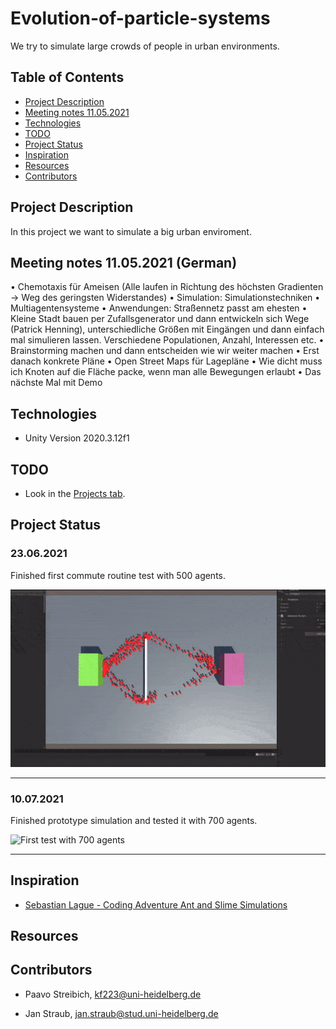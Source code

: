 # Evolution-of-particle-systems

We try to simulate large crowds of people in urban environments.
## Table of Contents

* [Project Description](#project-description)
* [Meeting notes 11.05.2021](#meeting-notes-11.05.2021)
* [Technologies](#technologies)
* [TODO](#TODO)
* [Project Status](#project-status)
* [Inspiration](#inspiration)
* [Resources](#resources)
* [Contributors](#contributors)

## Project Description
In this project we want to simulate a big urban enviroment. 


## Meeting notes 11.05.2021 (German)
• Chemotaxis für Ameisen (Alle laufen in Richtung des höchsten Gradienten -> Weg des geringsten Widerstandes)
• Simulation: Simulationstechniken
• Multiagentensysteme
• Anwendungen: Straßennetz passt am ehesten
• Kleine Stadt bauen per Zufallsgenerator und dann entwickeln sich Wege (Patrick Henning),
unterschiedliche Größen mit Eingängen und dann einfach mal simulieren lassen. Verschiedene
Populationen, Anzahl, Interessen etc.
• Brainstorming machen und dann entscheiden wie wir weiter machen
• Erst danach konkrete Pläne
• Open Street Maps für Lagepläne
• Wie dicht muss ich Knoten auf die Fläche packe, wenn man alle Bewegungen erlaubt
• Das nächste Mal mit Demo

## Technologies 
* Unity Version 2020.3.12f1

## TODO
* Look in the [Projects tab](https://github.com/JanMStraub/Evolution-of-particle-systems/projects/3).

## Project Status

### 23.06.2021
Finished first commute routine test with 500 agents.

![First commute test with 500 agents](git_res/commute_test.gif)
- - - - -

### 10.07.2021
Finished prototype simulation and tested it with 700 agents.

![First test with 700 agents](git_res/prototype_test.gif)
- - - - -


## Inspiration

* [Sebastian Lague - Coding Adventure Ant and Slime Simulations](https://www.youtube.com/watch?v=X-iSQQgOd1A&t)

## Resources



## Contributors

* Paavo Streibich, kf223@uni-heidelberg.de

* Jan Straub, jan.straub@stud.uni-heidelberg.de